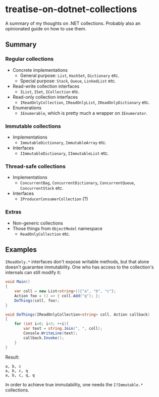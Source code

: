 # treatise-on-dotnet-collections
A summary of my thoughts on .NET collections. Probably also an opinionated guide on how to use them.


## Summary

### Regular collections
- Concrete implementations
  - General purpose: `List`, `HashSet`, `Dictionary` etc.
  - Special purpose: `Stack`, `Queue`, `LinkedList` etc.
- Read-write collection interfaces
  - `IList`, `ISet`, `ICollection` etc.
- Read-only collection interfaces
  - `IReadOnlyCollection`, `IReadOnlyList`, `IReadOnlyDictionary` etc.
- Enumerations
  - `IEnumerable`, which is pretty much a wrapper on `IEnumerator`.

### Immutable collections
- Implementations
  - `ImmutableDictionary`, `ImmutableArray` etc.
- Interfaces
  - `IImmutableDictionary`, `IImmutableList` etc.

### Thread-safe collections
- Implementations
  - `ConcurrentBag`, `ConcurrentDictionary`, `ConcurrentQueue`, `ConcurrentStack` etc.
- Interfaces
  - `IProducerConsumerCollection` (?)

### Extras
- Non-generic collections
- Those things from `ObjectModel` namespace
  - `ReadOnlyCollection` etc.

## Examples

`IReadOnly.*` interfaces don't expose writable methods, but that alone doesn't guarantee immutability. One who has access to the collection's internals can still modify it:

```c#
void Main()
{
	var coll = new List<string>(){"a", "b", "c"};
	Action foo = () => { coll.Add("q"); };
	DoThings(coll, foo);
}

void DoThings(IReadOnlyCollection<string> coll, Action callback)
{
	for (int i=0; i<3; ++i){
		var text = string.Join(", ", coll);
		Console.WriteLine(text);
		callback.Invoke();
	}
}
```

Result:
```
a, b, c
a, b, c, q
a, b, c, q, q
```

In order to achieve true immutability, one needs the `I?Immutable.*` collections.


